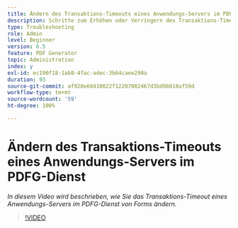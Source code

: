 ```yaml
---
title: Ändern des Transaktions-Timeouts eines Anwendungs-Servers im PDFG-Dienst
description: Schritte zum Erhöhen oder Verringern des Transaktions-Timeouts eines Anwendungs-Servers für PDF Generator
type: Troubleshooting
role: Admin
level: Beginner
version: 6.5
feature: PDF Generator
topic: Administration
index: y
exl-id: ec190f18-1ab8-4fac-adec-3b64caee290a
duration: 93
source-git-commit: af928e60410022f12207082467d3bd9b818af59d
workflow-type: tm+mt
source-wordcount: '59'
ht-degree: 100%

---
```


# Ändern des Transaktions-Timeouts eines Anwendungs-Servers im PDFG-Dienst

*In diesem Video wird beschrieben, wie Sie das Transaktions-Timeout eines Anwendungs-Servers im PDFG-Dienst von Forms ändern.*

>[!VIDEO](https://video.tv.adobe.com/v/335555?quality=12&learn=on)
